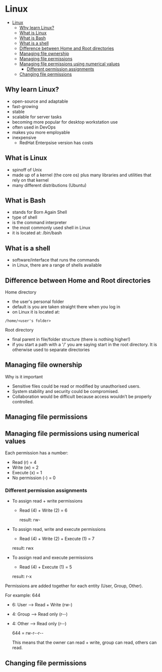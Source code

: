 # Linux

- [Linux](#linux)
  - [Why learn Linux?](#why-learn-linux)
  - [What is Linux](#what-is-linux)
  - [What is Bash](#what-is-bash)
  - [What is a shell](#what-is-a-shell)
  - [Difference between Home and Root directories](#difference-between-home-and-root-directories)
  - [Managing file ownership](#managing-file-ownership)
  - [Managing file permissions](#managing-file-permissions)
  - [Managing file permissions using numerical values](#managing-file-permissions-using-numerical-values)
    - [Different permission assignments](#different-permission-assignments)
  - [Changing file permissions](#changing-file-permissions)


## Why learn Linux?
- open-source and adaptable
- fast-growing
- stable
- scalable for server tasks
- becoming more popular for desktop workstation use
- often used in DevOps
- makes you more employable
- inexpensive
  - RedHat Enterpsise version has costs

## What is Linux
- spinoff of Unix
- made up of a kernel (the core os) plus many libraries and utilities that rely on that kernel
- many different distributions (Ubuntu)

## What is Bash
- stands for Born Again Shell
- type of shell
- is the command interpreter
- the most commonly used shell in Linux
- it is located at: /bin/bash

## What is a shell
- software/interface that runs the commands
- in Linux, there are a range of shells available

## Difference between Home and Root directories

Home directory
- the user's personal folder
- default is you are taken straight there when you log in
- on Linux it is located at:
```
/home/<user's folder>
```

Root directory
- final parent in file/folder structure (there is nothing higher!)
- if you start a path with a '/' you are saying start in the root directory. It is otherwise used to separate directories

## Managing file ownership
Why is it important
- Sensitive files could be read or modified by unauthorised users.
- System stability and security could be compromised.
- Collaboration would be difficult because access wouldn’t be properly controlled.

## Managing file permissions

## Managing file permissions using numerical values
Each permission has a number:

- Read (r) = 4
- Write (w) = 2
- Execute (x) = 1
- No permission (-) = 0

### Different permission assignments
- To assign read + write permissions
  - Read (4) + Write (2) = 6
  
    result: rw-

- To assign read, write and execute permissions
  - Read (4) + Write (2) + Execute (1) = 7
    
  result: rwx

- To assign read and execute permissions
  - Read (4) + Execute (1) = 5
    
  result: r-x

Permissions are added together for each entity (User, Group, Other).

For example: 644
- 6: User --> Read + Write (rw-)
- 4: Group --> Read only (r--)
- 4: Other --> Read only (r--)

    644 = rw-r--r--

    This means that the owner can read + write, group can read, others can read.



## Changing file permissions
